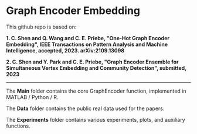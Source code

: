 # Graph Encoder Embedding

This github repo is based on:

**1. C. Shen and Q. Wang and C. E. Priebe, "One-Hot Graph Encoder Embedding", IEEE Transactions on Pattern Analysis and Machine Intelligence, accepted, 2023. arXiv:2109.13098**

**2. C. Shen and Y. Park and C. E. Priebe, "Graph Encoder Ensemble for Simultaneous Vertex Embedding and Community Detection", submitted, 2023**

-----------------------------------------------------------------

The **Main** folder contains the core GraphEncoder function, implemented in MATLAB / Python / R. 

The **Data** folder contains the public real data used for the papers. 

The **Experiments** folder contains various experiments, plots, and auxiliary functions.
